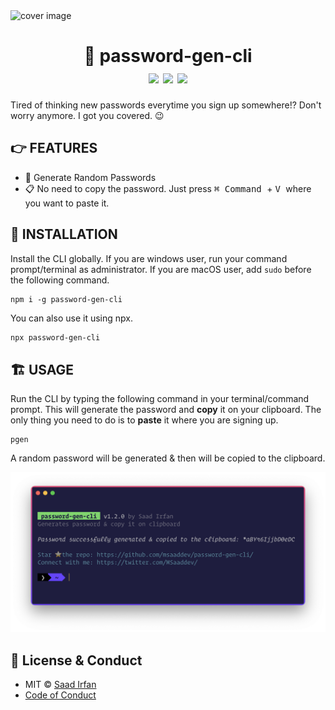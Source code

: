 <img src="./images/cover.png" alt="cover image">

<div align="center">
	<h1>🚀 password-gen-cli<br>
	<img src="https://img.shields.io/npm/v/password-gen-cli?color=%#80C73D&label=version">
	<img src="https://img.shields.io/npm/dt/password-gen-cli?color=%#80C73D">
	<img src="https://img.shields.io/npm/l/password-gen-cli?color=%#80C73D">
	</h1>
</div>

Tired of thinking new passwords everytime you sign up somewhere!? Don't worry anymore. I got you covered. 😉

## 👉 FEATURES

-   🔑 Generate Random Passwords
-   📋 No need to copy the password. Just press <kbd>⌘ Command </kbd> + <kbd> V </kbd> where you want to paste it.

## 🎩 INSTALLATION

Install the CLI globally. If you are windows user, run your command prompt/terminal as administrator. If you are macOS user, add `sudo` before the following command.

```
npm i -g password-gen-cli
```

You can also use it using npx.

```sh
npx password-gen-cli
```

## 🏗 USAGE

Run the CLI by typing the following command in your terminal/command prompt. This will generate the password and **copy** it on your clipboard. The only thing you need to do is to **paste** it where you are signing up.

```
pgen
```
A random password will be generated & then will be copied to the clipboard.


<img src="./images/working.png" alt="working">

## 🔑 License & Conduct

- MIT © [Saad Irfan](https://github.com/msaaddev)
- [Code of Conduct](https://github.com/msaaddev/password-gen-cli/blob/master/CODE-OF-CONDUCT.md)
